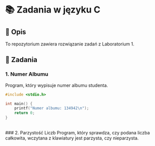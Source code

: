 # 📚 Zadania w języku C

## 📝 Opis
To repozytorium zawiera rozwiązanie zadań z Laboratorium 1.

## 📂 Zadania

### 1. Numer Albumu
Program, który wypisuje numer albumu studenta.

```c
#include <stdio.h>

int main() {
    printf("Numer albumu: 134942\n");
    return 0;
}
```

<br>
### 2. Parzystość Liczb
Program, który sprawdza, czy podana liczba całkowita, wczytana z klawiatury jest parzysta, czy nieparzysta.
